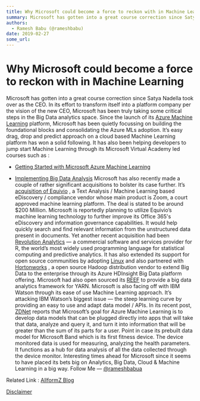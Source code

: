 ```yaml
---
title: Why Microsoft could become a force to reckon with in Machine Learning
summary: Microsoft has gotten into a great course correction since Satya Nadella took over as the CEO. In its effort to transform itself into a platform company per the vision of the new CEO, Microsoft has been truly taking some critical steps in the Big Data analytics space. Since the launch of its Azure Machine Learning platform, Microsoft has been quietly focussing on building the foundational blocks and consolidating the Azure MLs adoption. It’s easy drag, drop and predict approach on a cloud based M
authors:
  - Ramesh Babu (@rameshbabu)
date: 2019-02-27
some_url: 
---
```


# Why Microsoft could become a force to reckon with in Machine Learning


Microsoft has gotten into a great course correction since Satya Nadella took over as the CEO. In its effort to transform itself into a platform company per the vision of the new CEO, Microsoft has been truly taking some critical steps in the Big Data analytics space. Since the launch of its 
[Azure Machine Learning](http://azure.microsoft.com/en-us/services/machine-learning/)
 platform, Microsoft has been quietly focussing on building the foundational blocks and consolidating the Azure MLs adoption. It’s easy drag, drop and predict approach on a cloud based Machine Learning platform has won a solid following. It has also been helping developers to jump start Machine Learning through its Microsoft Virtual Academy led courses such as :



 *  [Getting Started with Microsoft Azure Machine Learning](http://www.microsoftvirtualacademy.com/training-courses/getting-started-with-microsoft-azure-machine-learning) 

 *  [Implementing Big Data Analysis](http://www.microsoftvirtualacademy.com/training-courses/implementing-big-data-analysis) 
Microsoft has also recently made a couple of rather significant acquisitions to bolster its case further. It’s 
[acquisition of Equivio](http://www.wsj.com/articles/microsoft-to-buy-text-analysis-company-equivio-1412700084)
 , a Text Analysis / Machine Learning based eDiscovery / compliance vendor whose main product is Zoom, a court approved machine learning platform. The deal is stated to be around $200 Million. Microsoft is reportedly planning to utilize Equivio’s machine learning technology to further improve its Office 365's eDiscovery and information governance capabilities. It would help quickly search and find relevant information from the unstructured data present in documents.
Yet another recent acquisition had been 
[Revolution Analytics](http://blogs.microsoft.com/blog/2015/01/23/microsoft-acquire-revolution-analytics-help-customers-find-big-data-value-advanced-statistical-analysis/)
 — a commercial software and services provider for R, the world’s most widely used programming language for statistical computing and predictive analytics. It has also extended its support for open source communities by adopting 
[Linux](http://arstechnica.com/information-technology/2014/10/microsoft-loves-linux-as-it-makes-azure-bigger-better/)
 and also partnered with 
[Hortonworks](http://blogs.microsoft.com/blog/2013/10/28/announcing-windows-azure-hdinsight-where-big-data-meets-the-cloud/)
 , a open source Hadoop distribution vendor to extend Big Data to the enterprise through its Azure HDInsight Big Data platform offering. Microsoft had also open sourced its 
[REEF](http://www.reef-project.org/welcome/)
 to provide a big data analytics framework for YARN.
Microsoft is also facing off with IBM Watson through its ease of use Machine Learning approach. It’s attacking IBM Watson’s biggest issue — the steep learning curve by providing an easy to use and adapt data model / APIs. In its recent post, 
[ZDNet](http://www.zdnet.com/article/machine-learning-face-off-microsoft-uses-band-to-show-what-its-watson-rival-is-capable-of/)
 reports that Microsoft’s goal for Azure Machine Learning is to develop data models that can be plugged directly into apps that will take that data, analyze and query it, and turn it into information that will be greater than the sum of its parts for a user. Point in case its prebuilt data model for Microsoft Band which is its first fitness device. The device monitored data is used for measuring, analyzing the health parameters. It functions as a hub for data analysis of all the data collected through the device monitor.
Interesting times ahead for Microsoft since it seems to have placed its bets big on Analytics, Big Data, Cloud & Machine Learning in a big way.
Follow Me — 
[@rameshbabua](https://twitter.com/rameshbabua)
 
Related Link : 
[AllformZ Blog](http://blog.allformz.com/microsoft-become-force-recon-machine-learning-technology/)
 
 
[Disclaimer](http://blog.allformz.com/about/)
 
